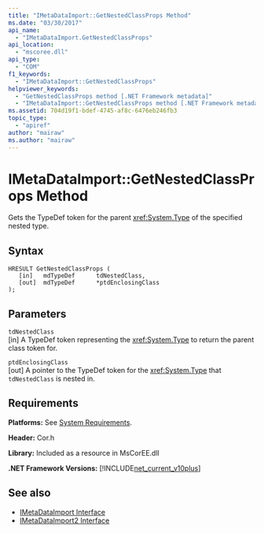 ```yaml
---
title: "IMetaDataImport::GetNestedClassProps Method"
ms.date: "03/30/2017"
api_name: 
  - "IMetaDataImport.GetNestedClassProps"
api_location: 
  - "mscoree.dll"
api_type: 
  - "COM"
f1_keywords: 
  - "IMetaDataImport::GetNestedClassProps"
helpviewer_keywords: 
  - "GetNestedClassProps method [.NET Framework metadata]"
  - "IMetaDataImport::GetNestedClassProps method [.NET Framework metadata]"
ms.assetid: 704d19f1-bdef-4745-af8c-6476eb246fb3
topic_type: 
  - "apiref"
author: "mairaw"
ms.author: "mairaw"
---
```

# IMetaDataImport::GetNestedClassProps Method
Gets the TypeDef token for the parent <xref:System.Type> of the specified nested type.  
  
## Syntax  
  
```  
HRESULT GetNestedClassProps (  
   [in]   mdTypeDef      tdNestedClass,  
   [out]  mdTypeDef      *ptdEnclosingClass  
);  
```  
  
## Parameters  
 `tdNestedClass`  
 [in] A TypeDef token representing the <xref:System.Type> to return the parent class token for.  
  
 `ptdEnclosingClass`  
 [out] A pointer to the TypeDef token for the <xref:System.Type> that `tdNestedClass` is nested in.  
  
## Requirements  
 **Platforms:** See [System Requirements](../../../../docs/framework/get-started/system-requirements.md).  
  
 **Header:** Cor.h  
  
 **Library:** Included as a resource in MsCorEE.dll  
  
 **.NET Framework Versions:** [!INCLUDE[net_current_v10plus](../../../../includes/net-current-v10plus-md.md)]  
  
## See also
- [IMetaDataImport Interface](../../../../docs/framework/unmanaged-api/metadata/imetadataimport-interface.md)
- [IMetaDataImport2 Interface](../../../../docs/framework/unmanaged-api/metadata/imetadataimport2-interface.md)
